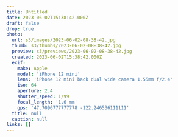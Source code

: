 ```yaml
---
title: Untitled
date: 2023-06-02T15:38:42.000Z
draft: false
drop: true
photo:
  url: s3/images/2023-06-02-08-38-42.jpg
  thumb: s3/thumbs/2023-06-02-08-38-42.jpg
  preview: s3/previews/2023-06-02-08-38-42.jpg
  created: 2023-06-02T15:38:42.000Z
  exif:
    make: Apple
    model: 'iPhone 12 mini'
    lens: 'iPhone 12 mini back dual wide camera 1.55mm f/2.4'
    iso: 64
    aperture: 2.4
    shutter_speed: 1/99
    focal_length: '1.6 mm'
    gps: '47.7096777777778 -122.246536111111'
  title: null
  caption: null
links: []
---
```

